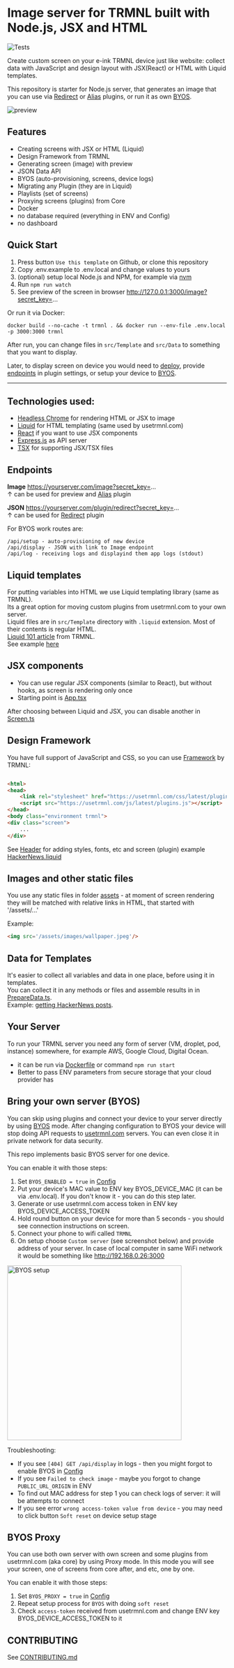 # Image server for TRMNL built with Node.js, JSX and HTML

![Tests](https://github.com/usetrmnl/byos_node_lite/actions/workflows/tests.yml/badge.svg)

Create custom screen on your e-ink TRMNL device just like website: collect data with JavaScript and design layout with
JSX(React) or HTML
with Liquid templates.

This repository is starter for Node.js server, that generates an image that you can use
via [Redirect](https://help.usetrmnl.com/en/articles/11035846-redirect-plugin)
or [Alias](https://help.usetrmnl.com/en/articles/10701448-alias-plugin) plugins, or run it as
own [BYOS](#bring-your-own-server-byos).

<img src="preview.png" alt="preview">

## Features

- Creating screens with JSX or HTML (Liquid)
- Design Framework from TRMNL
- Generating screen (image) with preview
- JSON Data API
- BYOS (auto-provisioning, screens, device logs)
- Migrating any Plugin (they are in Liquid)
- Playlists (set of screens)
- Proxying screens (plugins) from Core
- Docker
- no database required (everything in ENV and Config)
- no dashboard

## Quick Start

1. Press button `Use this template` on Github, or clone this repository
2. Copy .env.example to .env.local and change values to yours
3. (optional) setup local Node.js and NPM, for example via [nvm](https://github.com/nvm-sh/nvm)
4. Run `npm run watch`
5. See preview of the screen in browser http://127.0.0.1:3000/image?secret_key=...

Or run it via Docker:

```shell
docker build --no-cache -t trmnl . && docker run --env-file .env.local -p 3000:3000 trmnl
```

After run, you can change files in `src/Template` and `src/Data` to something that you want to display.

Later, to display screen on device you would need to [deploy](#your-server), provide [endpoints](#endpoints)
in plugin settings, or setup your device to [BYOS](#bring-your-own-server-byos).

--------

## Technologies used:

- [Headless Chrome](https://pptr.dev) for rendering HTML or JSX to image
- [Liquid](https://shopify.github.io/liquid/) for HTML templating (same used by usetrmnl.com)
- [React](https://react.dev/reference/react-dom/server/renderToString) if you want to use JSX components
- [Express.js](https://expressjs.com) as API server
- [TSX](https://tsx.is) for supporting JSX/TSX files

## Endpoints

**Image** https://yourserver.com/image?secret_key=... <br>
↑ can be used for preview and [Alias](https://help.usetrmnl.com/en/articles/10701448-alias-plugin) plugin

**JSON** https://yourserver.com/plugin/redirect?secret_key=... <br>
↑ can be used for [Redirect](https://help.usetrmnl.com/en/articles/11035846-redirect-plugin) plugin

For BYOS work routes are:

```code
/api/setup - auto-provisioning of new device
/api/display - JSON with link to Image endpoint
/api/log - receiving logs and displayind them app logs (stdout)
```

## Liquid templates

For putting variables into HTML we use Liquid templating library (same as TRMNL).<br>
Its a great option for moving custom plugins from usetrmnl.com to your own server.<br>
Liquid files are in `src/Template` directory with `.liquid` extension. Most of their contents is regular HTML.<br>
[Liquid 101 article](https://help.usetrmnl.com/en/articles/10671186-liquid-101) from TRMNL.<br>
See example [here](../src/Template/HackerNews.liquid)

## JSX components

- You can use regular JSX components (similar to React), but without hooks, as screen is rendering only once
- Starting point is [App.tsx](../src/Template/JSX/App.tsx)

After choosing between Liquid and JSX, you can disable another in [Screen.ts](../src/Screen/Screen.ts)

## Design Framework

You have full support of JavaScript and CSS, so you can use [Framework](https://usetrmnl.com/framework) by TRMNL:

```html

<html>
<head>
    <link rel="stylesheet" href="https://usetrmnl.com/css/latest/plugins.css">
    <script src="https://usetrmnl.com/js/latest/plugins.js"></script>
</head>
<body class="environment trmnl">
<div class="screen">
    ...
</div>
```

See [Header](../src/Template/Header.html) for adding styles, fonts, etc and screen (plugin)
example [HackerNews.liquid](../src/Template/HackerNews.liquid)

## Images and other static files

You use any static files in folder [assets](../assets) - at moment of screen rendering they will be matched with
relative links in HTML, that started with '/assets/...'

Example:

```html
<img src='/assets/images/wallpaper.jpeg'/>
```

## Data for Templates

It's easier to collect all variables and data in one place, before using it in templates.<br>
You can collect it in any methods or files and assemble results in in [PrepareData.ts](../src/Data/PrepareData.ts).<br>
Example: [getting HackerNews posts](../src/Data/NightscoutData.ts).

## Your Server

To run your TRMNL server you need any form of server (VM, droplet, pod, instance) somewhere, for example AWS, Google
Cloud, Digital Ocean.

- it can be run via [Dockerfile](../Dockerfile) or command `npm run start`
- Better to pass ENV parameters from secure storage that your cloud provider has

## Bring your own server (BYOS)

You can skip using plugins and connect your device to your server directly by
using [BYOS](https://docs.usetrmnl.com/go/diy/byos) mode. After changing configuration to BYOS your device will stop
doing API requests to [usetrmnl.com](https://usetrmnl.com) servers. You can even close it in private network for data
security.

This repo implements basic BYOS server for one device.<br>

You can enable it with those steps:

1. Set `BYOS_ENABLED = true` in [Config](../src/Config.ts)
2. Put your device's MAC value to ENV key BYOS_DEVICE_MAC (it can be via .env.local). If you don't know it - you can do
   this step later.
3. Generate or use usetrmnl.com access token in ENV key BYOS_DEVICE_ACCESS_TOKEN
4. Hold round button on your device for more than 5 seconds - you should see connection instructions on screen.
5. Connect your phone to wifi called `TRMNL`
6. On setup choose `Custom server` (see screenshot below) and provide address of your server. In case of local computer
   in same WiFi network it would be something like http://192.168.0.26:3000

<img src="BYOS_setup.png" alt="BYOS setup" height="400">

Troubleshooting:

- If you see `[404] GET /api/display` in logs - then you might forgot to enable BYOS in [Config](../src/Config.ts)
- If you see `Failed to check image` - maybe you forgot to change `PUBLIC_URL_ORIGIN` in ENV
- To find out MAC address for step 1 you can check logs of server: it will be attempts to connect
- If you see error `wrong access-token value from device` - you may need to click button `Soft reset` on device setup
  stage

## BYOS Proxy

You can use both own server with own screen and some plugins from usetrmnl.com (aka core) by using Proxy mode. In this
mode you will see your screen, one of screens from core after, and etc, one by one.

You can enable it with those steps:

1. Set `BYOS_PROXY = true` in [Config](../src/Config.ts)
2. Repeat setup process for `BYOS` with doing `soft reset`
3. Check `access-token` received from usetrmnl.com and change ENV key BYOS_DEVICE_ACCESS_TOKEN to it

## CONTRIBUTING

See [CONTRIBUTING.md](./CONTRIBUTING.md)
